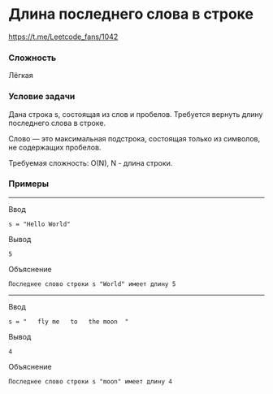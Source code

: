 # Длина последнего слова в строке

https://t.me/Leetcode_fans/1042

### Сложность

Лёгкая

### Условие задачи

Дана строка s, состоящая из слов и пробелов. Требуется вернуть длину последнего слова в строке.

Слово — это максимальная подстрока, состоящая только из символов, не содержащих пробелов.

Требуемая сложность: O(N), N - длина строки.

### Примеры

---

Ввод
```
s = "Hello World"
```
Вывод
```
5
```
Объяснение
```
Последнее слово строки s "World" имеет длину 5
```

---

Ввод
```
s = "   fly me   to   the moon  "
```
Вывод
```
4
```
Объяснение
```
Последнее слово строки s "moon" имеет длину 4
```
